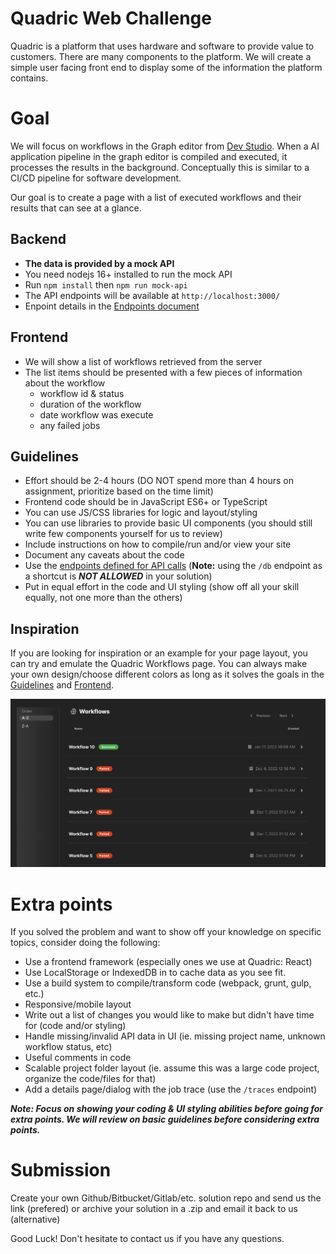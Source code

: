 Quadric Web Challenge
=====================

Quadric is a platform that uses hardware and software to provide value to customers. There are many components to the platform. We will create a simple user facing front end to display some of the information the platform contains.

# Goal
We will focus on workflows in the Graph editor from [Dev Studio](https://www.quadric.io/studio). When a AI application pipeline in the graph editor is compiled and executed, it processes the results in the background. Conceptually this is similar to a CI/CD pipeline for software development.

Our goal is to create a page with a list of executed workflows and their results that can see at a glance.

## Backend
- **The data is provided by a mock API**
- You need nodejs 16+ installed to run the mock API
- Run `npm install` then `npm run mock-api`
- The API endpoints will be available at `http://localhost:3000/`
- Enpoint details in the [Endpoints document](/ENDPOINTS.md)

## Frontend
- We will show a list of workflows retrieved from the server
- The list items should be presented with a few pieces of information about the workflow
  - workflow id & status
  - duration of the workflow
  - date workflow was execute
  - any failed jobs

## Guidelines
- Effort should be 2-4 hours (DO NOT spend more than 4 hours on assignment, prioritize based on the time limit)
- Frontend code should be in JavaScript ES6+ or TypeScript
- You can use JS/CSS libraries for logic and layout/styling
- You can use libraries to provide basic UI components (you should still write few components yourself for us to review)
- Include instructions on how to compile/run and/or view your site
- Document any caveats about the code
- Use the [endpoints defined for API calls](/ENDPOINTS.md) (**Note:** using the `/db` endpoint as a shortcut is ***NOT ALLOWED*** in your solution)
- Put in equal effort in the code and UI styling (show off all your skill equally, not one more than the others)

## Inspiration
If you are looking for inspiration or an example for your page layout, you can try and emulate the
Quadric Workflows page. You can always make your own design/choose different colors as long as it solves the goals in the [Guidelines](#guidelines) and [Frontend](#frontend).

![Screenshot](/screenshots/quadric_workflows.png?raw=true "Inspiration Screenshot")
# Extra points
If you solved the problem and want to show off your knowledge on specific topics, consider doing the following:

- Use a frontend framework (especially ones we use at Quadric: React)
- Use LocalStorage or IndexedDB in to cache data as you see fit.
- Use a build system to compile/transform code (webpack, grunt, gulp, etc.)
- Responsive/mobile layout
- Write out a list of changes you would like to make but didn't have time for (code and/or styling)
- Handle missing/invalid API data in UI (ie. missing project name, unknown workflow status, etc)
- Useful comments in code
- Scalable project folder layout (ie. assume this was a large code project, organize the code/files for that)
- Add a details page/dialog with the job trace (use the `/traces` endpoint)

***Note: Focus on showing your coding & UI styling abilities before going for extra points.
We will review on basic guidelines before considering extra points.***

# Submission
Create your own Github/Bitbucket/Gitlab/etc. solution repo and send us the link (prefered)
or archive your solution in a .zip and email it back to us (alternative)

Good Luck!
Don't hesitate to contact us if you have any questions.